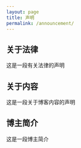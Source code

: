 ```yaml
---
layout: page
title: 声明
permalink: /announcement/
---
```


## 关于法律

这是一段有关法律的声明

## 关于内容

这是一段关于博客内容的声明

## 博主简介

这是一段博主简介
